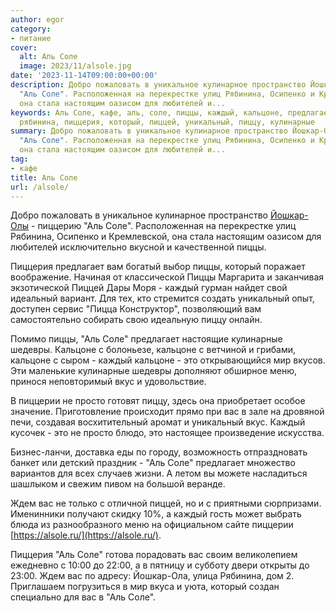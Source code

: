 ```yaml
---
author: egor
category:
- питание
cover:
  alt: Аль Соле
  image: 2023/11/alsole.jpg
date: '2023-11-14T09:00:00+00:00'
description: Добро пожаловать в уникальное кулинарное пространство Йошкар-Олы \- пиццерию
  "Аль Соле". Расположенная на перекрестке улиц Рябинина, Осипенко и Кремлевской,
  она стала настоящим оазисом для любителей и...
keywords: Аль Соле, кафе, аль, соле, пиццы, каждый, кальцоне, предлагает, это, йошкар,
  рябинина, пиццерия, который, пиццей, уникальный, пиццу, кулинарные
summary: Добро пожаловать в уникальное кулинарное пространство Йошкар-Олы \- пиццерию
  "Аль Соле". Расположенная на перекрестке улиц Рябинина, Осипенко и Кремлевской,
  она стала настоящим оазисом для любителей и...
tag:
- кафе
title: Аль Соле
url: /alsole/
---
```


Добро пожаловать в уникальное кулинарное пространство [Йошкар-Олы](/yoshkar-ola/) \- пиццерию "Аль Соле". Расположенная на перекрестке улиц Рябинина, Осипенко и Кремлевской, она стала настоящим оазисом для любителей исключительно вкусной и качественной пиццы.

Пиццерия предлагает вам богатый выбор пиццы, который поражает воображение. Начиная от классической Пиццы Маргарита и заканчивая экзотической Пиццей Дары Моря \- каждый гурман найдет свой идеальный вариант. Для тех, кто стремится создать уникальный опыт, доступен сервис "Пицца Конструктор", позволяющий вам самостоятельно собирать свою идеальную пиццу онлайн.

Помимо пиццы, "Аль Соле" предлагает настоящие кулинарные шедевры. Кальцоне с болоньезе, кальцоне с ветчиной и грибами, кальцоне с сыром \- каждый кальцоне \- это открывающийся мир вкусов. Эти маленькие кулинарные шедевры дополняют обширное меню, принося неповторимый вкус и удовольствие.

В пиццерии не просто готовят пиццу, здесь она приобретает особое значение. Приготовление происходит прямо при вас в зале на дровяной печи, создавая восхитительный аромат и уникальный вкус. Каждый кусочек \- это не просто блюдо, это настоящее произведение искусства.

Бизнес\-ланчи, доставка еды по городу, возможность отпраздновать банкет или детский праздник \- "Аль Соле" предлагает множество вариантов для всех случаев жизни. А летом вы можете насладиться шашлыком и свежим пивом на большой веранде.

Ждем вас не только с отличной пиццей, но и с приятными сюрпризами. Именинники получают скидку 10%, а каждый гость может выбрать блюда из разнообразного меню на официальном сайте пиццерии [https://alsole.ru/](https://alsole.ru/).

Пиццерия "Аль Соле" готова порадовать вас своим великолепием ежедневно с 10:00 до 22:00, а в пятницу и субботу двери открыты до 23:00. Ждем вас по адресу: Йошкар-Ола, улица Рябинина, дом 2. Приглашаем погрузиться в мир вкуса и уюта, который создан специально для вас в "Аль Соле".
